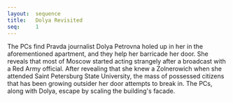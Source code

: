 ```yaml
---
layout:  sequence
title:   Dolya Revisited
seq:     1
---
```


The PCs find Pravda journalist Dolya Petrovna holed up in her in the aforementioned apartment,
and they help her barricade her door.
She reveals that most of Moscow started acting strangely after a broadcast with a Red Army official.
After revealing that she knew a Zolnerowich when she attended Saint Petersburg State University,
the mass of possessed citizens that has been growing outsider her door attempts to break in.
The PCs, along with Dolya, escape by scaling the building's facade. 



















